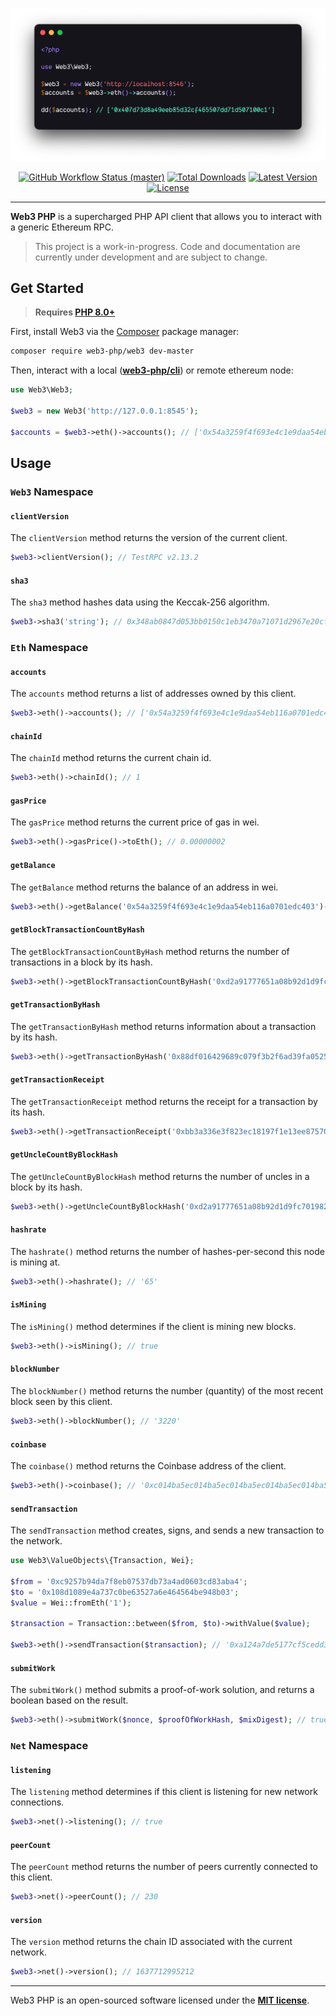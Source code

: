 <p align="center">
    <img src="https://raw.githubusercontent.com/web3-php/art/master/editor-without-bg.png" width="600" alt="Web3 PHP">
    <p align="center">
        <a href="https://github.com/web3-php/web3/actions"><img alt="GitHub Workflow Status (master)" src="https://img.shields.io/github/workflow/status/web3-php/web3/Tests/master"></a>
        <a href="https://packagist.org/packages/web3-php/web3"><img alt="Total Downloads" src="https://img.shields.io/packagist/dt/web3-php/web3"></a>
        <a href="https://packagist.org/packages/web3-php/web3"><img alt="Latest Version" src="https://img.shields.io/packagist/v/web3-php/web3"></a>
        <a href="https://packagist.org/packages/web3-php/web3"><img alt="License" src="https://img.shields.io/packagist/l/web3-php/web3"></a>
    </p>
</p>

------
**Web3 PHP** is a supercharged PHP API client that allows you to interact with a generic Ethereum RPC.

> This project is a work-in-progress. Code and documentation are currently under development and are subject to change.

## Get Started

> **Requires [PHP 8.0+](https://php.net/releases/)**

First, install Web3 via the [Composer](https://getcomposer.org/) package manager:

```bash
composer require web3-php/web3 dev-master
```

Then, interact with a local (**[web3-php/cli](https://github.com/web3-php/cli)**) or remote ethereum node:

```php
use Web3\Web3;

$web3 = new Web3('http://127.0.0.1:8545');

$accounts = $web3->eth()->accounts(); // ['0x54a3259f4f693e4c1e9daa54eb116a0701edc403', ...]
```

## Usage

### `Web3` Namespace

#### `clientVersion`

The `clientVersion` method returns the version of the current client.

```php
$web3->clientVersion(); // TestRPC v2.13.2
```

#### `sha3`

The `sha3` method hashes data using the Keccak-256 algorithm.

```php
$web3->sha3('string'); // 0x348ab0847d053bb0150c1eb3470a71071d2967e20cf131b59dea3df9bf8f753e
```

### `Eth` Namespace

#### `accounts`

The `accounts` method returns a list of addresses owned by this client.

```php
$web3->eth()->accounts(); // ['0x54a3259f4f693e4c1e9daa54eb116a0701edc403', ...]
```

#### `chainId`

The `chainId` method returns the current chain id.

```php
$web3->eth()->chainId(); // 1
```

#### `gasPrice`

The `gasPrice` method returns the current price of gas in wei.

```php
$web3->eth()->gasPrice()->toEth(); // 0.00000002
```

#### `getBalance`

The `getBalance` method returns the balance of an address in wei.

```php
$web3->eth()->getBalance('0x54a3259f4f693e4c1e9daa54eb116a0701edc403')->toEth(); // 100
```

#### `getBlockTransactionCountByHash`

The `getBlockTransactionCountByHash` method returns the number of transactions in a block by its hash.

```php
$web3->eth()->getBlockTransactionCountByHash('0xd2a91777651a08b92d1d9fc701982c79da2249532cfe41a773a340978f96b5d1'); // 266
```

#### `getTransactionByHash`

The `getTransactionByHash` method returns information about a transaction by its hash.

```php
$web3->eth()->getTransactionByHash('0x88df016429689c079f3b2f6ad39fa052532c56795b733da78a91ebe6a713944b');
```

#### `getTransactionReceipt`

The `getTransactionReceipt` method returns the receipt for a transaction by its hash.

```php
$web3->eth()->getTransactionReceipt('0xbb3a336e3f823ec18197f1e13ee875700f08f03e2cab75f0d0b118dabb44cba0');
```

#### `getUncleCountByBlockHash`

The `getUncleCountByBlockHash` method returns the number of uncles in a block by its hash.

```php
$web3->eth()->getUncleCountByBlockHash('0xd2a91777651a08b92d1d9fc701982c79da2249532cfe41a773a340978f96b5d1'); // 266
```

#### `hashrate`

The `hashrate()` method returns the number of hashes-per-second this node is mining at.

```php
$web3->eth()->hashrate(); // '65' 
```

#### `isMining`

The `isMining()` method determines if the client is mining new blocks.

```php
$web3->eth()->isMining(); // true 
```

#### `blockNumber`

The `blockNumber()` method returns the number (quantity) of the most recent block seen by this client.

```php
$web3->eth()->blockNumber(); // '3220' 
```

#### `coinbase`

The `coinbase()` method returns the Coinbase address of the client.

```php
$web3->eth()->coinbase(); // '0xc014ba5ec014ba5ec014ba5ec014ba5ec014ba5e' 
```

#### `sendTransaction`

The `sendTransaction` method creates, signs, and sends a new transaction to the network.

```php
use Web3\ValueObjects\{Transaction, Wei};

$from = '0xc9257b94da7f8eb07537db73a4ad0603cd83aba4';
$to = '0x108d1089e4a737c0be63527a6e464564be948b03';
$value = Wei::fromEth('1');

$transaction = Transaction::between($from, $to)->withValue($value);

$web3->eth()->sendTransaction($transaction); // '0xa124a7de5177cf5cedd3c44e91d115d0011f915905fa36fb7c000a491fa536ee' 
```

#### `submitWork`

The `submitWork()` method submits a proof-of-work solution, and returns a boolean based on the result.

```php
$web3->eth()->submitWork($nonce, $proofOfWorkHash, $mixDigest); // true 
```

### `Net` Namespace

#### `listening`

The `listening` method determines if this client is listening for new network connections.

```php
$web3->net()->listening(); // true
```

#### `peerCount`

The `peerCount` method returns the number of peers currently connected to this client.

```php
$web3->net()->peerCount(); // 230
```

#### `version`

The `version` method returns the chain ID associated with the current network.

```php
$web3->net()->version(); // 1637712995212
```

---

Web3 PHP is an open-sourced software licensed under the **[MIT license](https://opensource.org/licenses/MIT)**.
